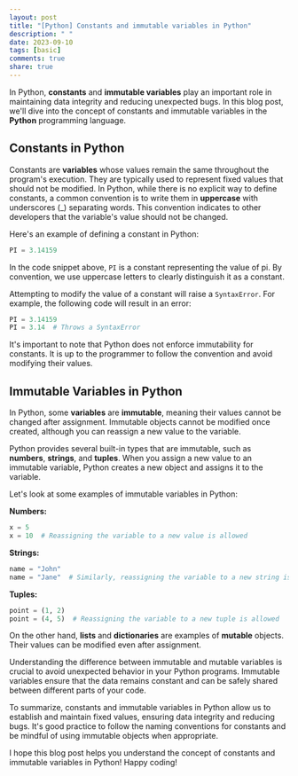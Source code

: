 ```yaml
---
layout: post
title: "[Python] Constants and immutable variables in Python"
description: " "
date: 2023-09-10
tags: [basic]
comments: true
share: true
---
```

<!-- Bold: Python -->
<!-- Italicize: variables -->

In Python, **constants** and **immutable variables** play an important role in maintaining data integrity and reducing unexpected bugs. In this blog post, we'll dive into the concept of constants and immutable variables in the **Python** programming language.

## Constants in Python

Constants are **variables** whose values remain the same throughout the program's execution. They are typically used to represent fixed values that should not be modified. In Python, while there is no explicit way to define constants, a common convention is to write them in **uppercase** with underscores (_) separating words. This convention indicates to other developers that the variable's value should not be changed.

Here's an example of defining a constant in Python:

```python
PI = 3.14159
```

In the code snippet above, `PI` is a constant representing the value of pi. By convention, we use uppercase letters to clearly distinguish it as a constant.

Attempting to modify the value of a constant will raise a `SyntaxError`. For example, the following code will result in an error:

```python
PI = 3.14159
PI = 3.14  # Throws a SyntaxError
```

It's important to note that Python does not enforce immutability for constants. It is up to the programmer to follow the convention and avoid modifying their values.

## Immutable Variables in Python

In Python, some **variables** are **immutable**, meaning their values cannot be changed after assignment. Immutable objects cannot be modified once created, although you can reassign a new value to the variable.

Python provides several built-in types that are immutable, such as **numbers**, **strings**, and **tuples**. When you assign a new value to an immutable variable, Python creates a new object and assigns it to the variable.

Let's look at some examples of immutable variables in Python:

**Numbers:**
```python
x = 5
x = 10  # Reassigning the variable to a new value is allowed
```

**Strings:**
```python
name = "John"
name = "Jane"  # Similarly, reassigning the variable to a new string is allowed
```

**Tuples:**
```python
point = (1, 2)
point = (4, 5)  # Reassigning the variable to a new tuple is allowed
```

On the other hand, **lists** and **dictionaries** are examples of **mutable** objects. Their values can be modified even after assignment.

Understanding the difference between immutable and mutable variables is crucial to avoid unexpected behavior in your Python programs. Immutable variables ensure that the data remains constant and can be safely shared between different parts of your code.

To summarize, constants and immutable variables in Python allow us to establish and maintain fixed values, ensuring data integrity and reducing bugs. It's good practice to follow the naming conventions for constants and be mindful of using immutable objects when appropriate.

I hope this blog post helps you understand the concept of constants and immutable variables in Python! Happy coding!